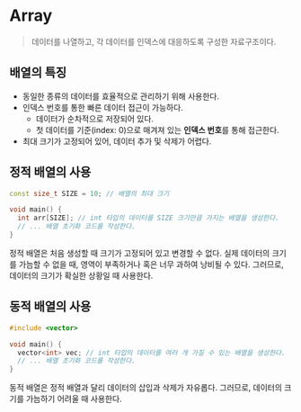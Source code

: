 # Array

> 데이터를 나열하고, 각 데이터를 인덱스에 대응하도록 구성한 자료구조이다.

## 배열의 특징

- 동일한 종류의 데이터를 효율적으로 관리하기 위해 사용한다.
- 인덱스 번호를 통한 빠른 데이터 접근이 가능하다.
  - 데이터가 순차적으로 저장되어 있다.
  - 첫 데이터를 기준(index: 0)으로 매겨져 있는 **인덱스 번호**를 통해 접근한다.
- 최대 크기가 고정되어 있어, 데이터 추가 및 삭제가 어렵다.

## 정적 배열의 사용

```cpp
const size_t SIZE = 10; // 배열의 최대 크기

void main() {
  int arr[SIZE]; // int 타입의 데이터를 SIZE 크기만큼 가지는 배열을 생성한다.
  // ... 배열 초기화 코드를 작성한다.
}
```

정적 배열은 처음 생성할 때 크기가 고정되어 있고 변경할 수 없다. 실제 데이터의 크기를 가늠할 수 없을 때, 영역이 부족하거나 혹은 너무 과하여 낭비될 수 있다. 그러므로, 데이터의 크기가 확실한 상황일 때 사용한다.

## 동적 배열의 사용

```cpp
#include <vector>

void main() {
  vector<int> vec; // int 타입의 데이터를 여러 개 가질 수 있는 배열을 생성한다.
  // ... 배열 초기화 코드를 작성한다.
}
```

동적 배열은 정적 배열과 달리 데이터의 삽입과 삭제가 자유롭다. 그러므로, 데이터의 크기를 가늠하기 어려울 때 사용한다.

